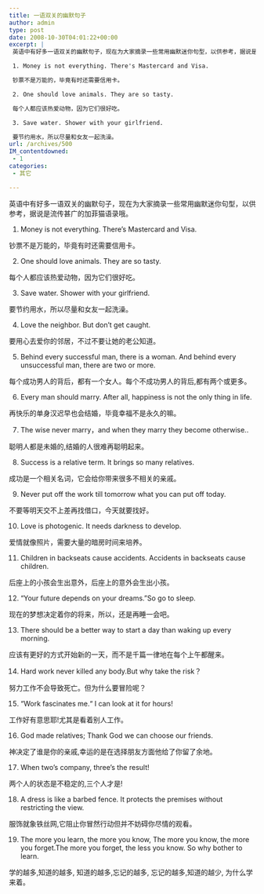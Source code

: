```yaml
---
title: 一语双关的幽默句子
author: admin
type: post
date: 2008-10-30T04:01:22+00:00
excerpt: |
 英语中有好多一语双关的幽默句子，现在为大家摘录一些常用幽默迷你句型，以供参考，据说是流传甚广的加菲猫语录哦。

 1. Money is not everything. There's Mastercard and Visa.

 钞票不是万能的，毕竟有时还需要信用卡。

 2. One should love animals. They are so tasty.

 每个人都应该热爱动物，因为它们很好吃。

 3. Save water. Shower with your girlfriend.

 要节约用水，所以尽量和女友一起洗澡。
url: /archives/500
IM_contentdowned:
 - 1
categories:
 - 其它

---
```

英语中有好多一语双关的幽默句子，现在为大家摘录一些常用幽默迷你句型，以供参考，据说是流传甚广的加菲猫语录哦。

1. Money is not everything. There’s Mastercard and Visa.

钞票不是万能的，毕竟有时还需要信用卡。

2. One should love animals. They are so tasty.

每个人都应该热爱动物，因为它们很好吃。

3. Save water. Shower with your girlfriend.

要节约用水，所以尽量和女友一起洗澡。

4. Love the neighbor. But don’t get caught.

要用心去爱你的邻居，不过不要让她的老公知道。

5. Behind every successful man, there is a woman. And behind every unsuccessful man, there are two or more.

每个成功男人的背后，都有一个女人。每个不成功男人的背后,都有两个或更多。

6. Every man should marry. After all, happiness is not the only thing in life.

再快乐的单身汉迟早也会结婚，毕竟幸福不是永久的嘛。

7. The wise never marry，and when they marry they become otherwise..

聪明人都是未婚的,结婚的人很难再聪明起来。

8. Success is a relative term. It brings so many relatives.

成功是一个相关名词，它会给你带来很多不相关的亲戚。

9. Never put off the work till tomorrow what you can put off today.

不要等明天交不上差再找借口，今天就要找好。

10. Love is photogenic. It needs darkness to develop.

爱情就像照片，需要大量的暗房时间来培养。

11. Children in backseats cause accidents. Accidents in backseats cause children.

后座上的小孩会生出意外，后座上的意外会生出小孩。

12. “Your future depends on your dreams.”So go to sleep.

现在的梦想决定着你的将来，所以，还是再睡一会吧。

13. There should be a better way to start a day than waking up every morning.

应该有更好的方式开始新的一天，而不是千篇一律地在每个上午都醒来。

14. Hard work never killed any body.But why take the risk？

努力工作不会导致死亡。但为什么要冒险呢？

15. “Work fascinates me.“ I can look at it for hours!

工作好有意思耶!尤其是看着别人工作。

16. God made relatives; Thank God we can choose our friends.

神决定了谁是你的亲戚,幸运的是在选择朋友方面他给了你留了余地。

17. When two’s company, three’s the result!

两个人的状态是不稳定的,三个人才是!

18. A dress is like a barbed fence. It protects the premises without restricting the view.

服饰就象铁丝网,它阻止你冒然行动但并不妨碍你尽情的观看。

19. The more you learn, the more you know, The more you know, the more you forget.The more you forget, the less you know. So why bother to learn.

学的越多,知道的越多, 知道的越多,忘记的越多, 忘记的越多,知道的越少, 为什么学来着。